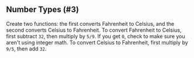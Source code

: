 ## Number Types (#3)

Create two functions: the first converts Fahrenheit to Celsius, and the second
converts Celsius to Fahrenheit. To convert Fahrenheit to Celsius, first
subtract `32`, then multiply by `5/9`. If you get `0`, check to make sure you
aren't using integer math. To convert Celsius to Fahrenheit, first multiply by
`9/5`, then add `32`.
